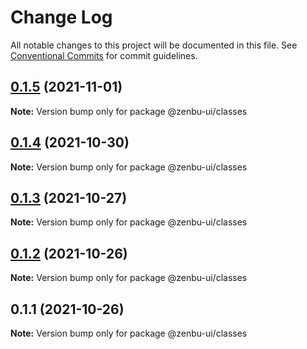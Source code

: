 # Change Log

All notable changes to this project will be documented in this file.
See [Conventional Commits](https://conventionalcommits.org) for commit guidelines.

## [0.1.5](https://github.com/KodepandaID/zenbu-ui/compare/@zenbu-ui/classes@0.1.4...@zenbu-ui/classes@0.1.5) (2021-11-01)

**Note:** Version bump only for package @zenbu-ui/classes





## [0.1.4](https://github.com/KodepandaID/zenbu-ui/compare/@zenbu-ui/classes@0.1.3...@zenbu-ui/classes@0.1.4) (2021-10-30)

**Note:** Version bump only for package @zenbu-ui/classes





## [0.1.3](https://github.com/KodepandaID/zenbu-ui/compare/@zenbu-ui/classes@0.1.2...@zenbu-ui/classes@0.1.3) (2021-10-27)

**Note:** Version bump only for package @zenbu-ui/classes





## [0.1.2](https://github.com/KodepandaID/zenbu-ui/compare/@zenbu-ui/classes@0.1.1...@zenbu-ui/classes@0.1.2) (2021-10-26)

**Note:** Version bump only for package @zenbu-ui/classes





## 0.1.1 (2021-10-26)

**Note:** Version bump only for package @zenbu-ui/classes
